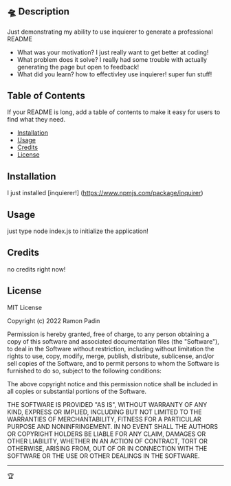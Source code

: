 # <Professional README generator>

## :flying_saucer: Description
Just demonstrating my ability to use inquierer to generate a professional README

- What was your motivation?
I just really want to get better at coding! 
- What problem does it solve?
I really had some trouble with actually generating the page but open to feedback!
- What did you learn?
how to effectivley use inquierer! super fun stuff!

## Table of Contents

If your README is long, add a table of contents to make it easy for users to find what they need.

- [Installation](#installation)
- [Usage](#usage)
- [Credits](#credits)
- [License](#license)

## Installation

I just installed [inquierer!] (https://www.npmjs.com/package/inquirer)

## Usage

just type node index.js to initialize the application! 
## Credits

no credits right now! 

## License

MIT License

Copyright (c) 2022 Ramon Padin

Permission is hereby granted, free of charge, to any person obtaining a copy
of this software and associated documentation files (the "Software"), to deal
in the Software without restriction, including without limitation the rights
to use, copy, modify, merge, publish, distribute, sublicense, and/or sell
copies of the Software, and to permit persons to whom the Software is
furnished to do so, subject to the following conditions:

The above copyright notice and this permission notice shall be included in all
copies or substantial portions of the Software.

THE SOFTWARE IS PROVIDED "AS IS", WITHOUT WARRANTY OF ANY KIND, EXPRESS OR
IMPLIED, INCLUDING BUT NOT LIMITED TO THE WARRANTIES OF MERCHANTABILITY,
FITNESS FOR A PARTICULAR PURPOSE AND NONINFRINGEMENT. IN NO EVENT SHALL THE
AUTHORS OR COPYRIGHT HOLDERS BE LIABLE FOR ANY CLAIM, DAMAGES OR OTHER
LIABILITY, WHETHER IN AN ACTION OF CONTRACT, TORT OR OTHERWISE, ARISING FROM,
OUT OF OR IN CONNECTION WITH THE SOFTWARE OR THE USE OR OTHER DEALINGS IN THE
SOFTWARE.

---

🏆 
